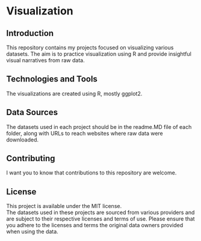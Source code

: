 # Visualization

## Introduction
This repository contains my projects focused on visualizing various datasets. The aim is to practice visualization using R and provide insightful visual narratives from raw data.

## Technologies and Tools
The visualizations are created using R, mostly ggplot2. 

## Data Sources
The datasets used in each project should be in the readme.MD file of each folder, along with URLs to reach websites where raw data were downloaded. 

## Contributing
I want you to know that contributions to this repository are welcome. 

## License
This project is available under the MIT license. <br>
The datasets used in these projects are sourced from various providers and are subject to their respective licenses and terms of use.
Please ensure that you adhere to the licenses and terms the original data owners provided when using the data.

